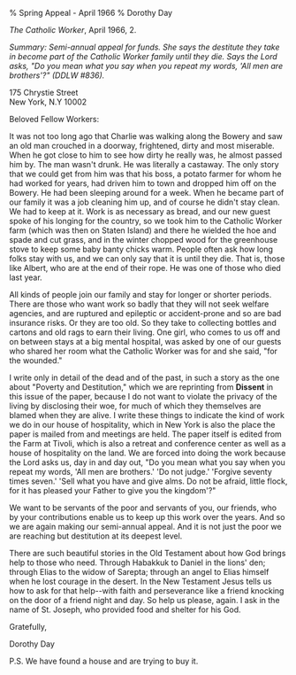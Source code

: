 % Spring Appeal - April 1966
% Dorothy Day

*The Catholic Worker*, April 1966, 2.

*Summary: Semi-annual appeal for funds. She says the destitute they take
in become part of the Catholic Worker family until they die. Says the
Lord asks, "Do you mean what you say when you repeat my words, 'All men
are brothers'?" (DDLW \#836).*

175 Chrystie Street  
 New York, N.Y 10002

Beloved Fellow Workers:

It was not too long ago that Charlie was walking along the Bowery and
saw an old man crouched in a doorway, frightened, dirty and most
miserable. When he got close to him to see how dirty he really was, he
almost passed him by. The man wasn't drunk. He was literally a castaway.
The only story that we could get from him was that his boss, a potato
farmer for whom he had worked for years, had driven him to town and
dropped him off on the Bowery. He had been sleeping around for a week.
When he became part of our family it was a job cleaning him up, and of
course he didn't stay clean. We had to keep at it. Work is as necessary
as bread, and our new guest spoke of his longing for the country, so we
took him to the Catholic Worker farm (which was then on Staten Island)
and there he wielded the hoe and spade and cut grass, and in the winter
chopped wood for the greenhouse stove to keep some baby banty chicks
warm. People often ask how long folks stay with us, and we can only say
that it is until they die. That is, those like Albert, who are at the
end of their rope. He was one of those who died last year.

All kinds of people join our family and stay for longer or shorter
periods. There are those who want work so badly that they will not seek
welfare agencies, and are ruptured and epileptic or accident-prone and
so are bad insurance risks. Or they are too old. So they take to
collecting bottles and cartons and old rags to earn their living. One
girl, who comes to us off and on between stays at a big mental hospital,
was asked by one of our guests who shared her room what the Catholic
Worker was for and she said, "for the wounded."

I write only in detail of the dead and of the past, in such a story as
the one about "Poverty and Destitution," which we are reprinting from
**Dissent** in this issue of the paper, because I do not want to violate
the privacy of the living by disclosing their woe, for much of which
they themselves are blamed when they are alive. I write these things to
indicate the kind of work we do in our house of hospitality, which in
New York is also the place the paper is mailed from and meetings are
held. The paper itself is edited from the Farm at Tivoli, which is also
a retreat and conference center as well as a house of hospitality on the
land. We are forced into doing the work because the Lord asks us, day in
and day out, "Do you mean what you say when you repeat my words, 'All
men are brothers.' 'Do not judge.' 'Forgive seventy times seven.' 'Sell
what you have and give alms. Do not be afraid, little flock, for it has
pleased your Father to give you the kingdom'?"

We want to be servants of the poor and servants of you, our friends, who
by your contributions enable us to keep up this work over the years. And
so we are again making our semi-annual appeal. And it is not just the
poor we are reaching but destitution at its deepest level.

There are such beautiful stories in the Old Testament about how God
brings help to those who need. Through Habakkuk to Daniel in the lions'
den; through Elias to the widow of Sarepta; through an angel to Elias
himself when he lost courage in the desert. In the New Testament Jesus
tells us how to ask for that help--with faith and perseverance like a
friend knocking on the door of a friend night and day. So help us
please, again. I ask in the name of St. Joseph, who provided food and
shelter for his God.

Gratefully,

Dorothy Day


P.S. We have found a house and are trying to buy it.
